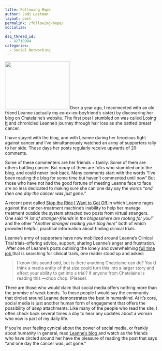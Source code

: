 ```yaml
---
title: Following Hope
author: Jodi Lastman
layout: post
permalink: /following-hope/
socialize:
  - 
dsq_thread_id:
  - 82710984
categories:
  - Social Networking
---
```

<a rel="attachment wp-att-2184" href="http://hypenotic.com/social-media-category/2160/following-hope/attachment/screen-shot-2010-04-05-at-11-53-13-am"><img class="alignleft size-full wp-image-2184" title="Screen shot 2010-04-05 at 11.53.13 AM" src="http://hypenotic.com/wordpress/wp-content/uploads/2010/04/Screen-shot-2010-04-05-at-11.53.13-AM.png" alt="" width="214" height="158" /></a>Over a year ago, I reconnected with an old friend Leanne (actually my ex-ex-ex-boyfriend&#8217;s sister) by discovering her [blog ][1]on Chatelaine&#8217;s website. The first post I stumbled on was called [Losing It][2] and chronicled Leanne&#8217;s journey through hair loss as she battled breast cancer.

I have stayed with the blog, and with Leanne during her ferocious fight against cancer and I&#8217;ve simultaneously watched an army of supporters rally to her side. These days her posts regularly receive upwards of 20 comments.

Some of these commenters are her friends + family. Some of them are others battling cancer. But *many* of them are folks who stumbled onto the blog, and could never look back. Many comments start with the words &#8220;I&#8217;ve been reading the blog for some time but haven&#8217;t commented until now&#8221; But those who have not had the good fortune of meeting Leanne face to face are no less dedicated to making sure she can one day say the words &#8220;*and then one day the cancer was just gone.&#8221;*

A recent post called [Stop the Ride I Want to Get Off ][3]in which Leanne rages against the cancer-treatment machine&#8217;s inability to help her manage treatment outside the system attracted two posts from virtual strangers. One said *&#8220;A lot of stranger-friends in the blogosphere are rooting for you!*&#8221; and the other &#8220;*Another stranger reading your blog here*&#8221; both of which provided helpful, practical information about finding clinical trials.

Leanne&#8217;s army of supporters have now mobilized around Leanne&#8217;s Clinical Trial trials&#8211;offering advice, support, sharing Leanne&#8217;s anger and frustration.  After one of Leanne&#8217;s posts outlining the lonely and overwhelming [full time job ][4]that is searching for clinical trails, one reader stood up and asked:

> I know this sound odd, but is there anything Chatelaine can do? You’d think a media entity of that size could turn this into a larger story and effect your ability to get into a trial? If anyone from Chatelaine is reading this —chop chop. (Please).

There are those who would claim that social media offers nothing more than the promise of weak bonds. To those people I would say the community that circled around Leanne demonstrates the best in humankind. At it&#8217;s core, social media is just another human form of engagement that offers the possibility of *deep* attachments. Like many of the people who read the site, I often check back several times a day to hear any updates about a woman who now is part of my daily life.

If you&#8217;re ever feeling cynical about the power of social media, or frankly about humanity in general, read [Leanne&#8217;s blog ][5]and watch as the friends who have circled around her have the pleasure of reading the post that says &#8220;and one day the cancer was just gone.&#8221;

 [1]: http://blog.en.chatelaine.com/living-with-breast-cancer
 [2]: http://blog.en.chatelaine.com/living-with-breast-cancer/losing-it/
 [3]: http://blog.en.chatelaine.com/living-with-breast-cancer/stop-the-ride-i-want-to-get-off/
 [4]: http://blog.en.chatelaine.com/living-with-breast-cancer/full-time-job/#comments
 [5]: http://blog.en.chatelaine.com/category/living-with-breast-cancer/